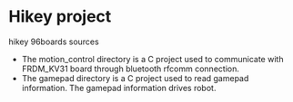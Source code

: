 # Hikey project
hikey 96boards sources
- The motion_control directory is a C project used to communicate with FRDM_KV31 board through bluetooth rfcomm connection.
- The gamepad directory is a C project used to read gamepad information. The gamepad information drives robot.

